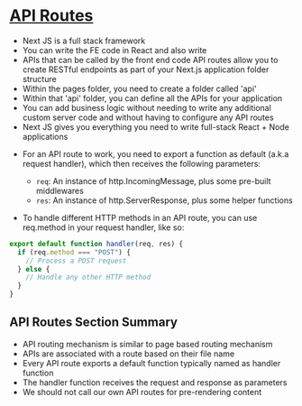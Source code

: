# [API Routes](https://nextjs.org/docs/api-routes/introduction)

- Next JS is a full stack framework
- You can write the FE code in React and also write
- APIs that can be called by the front end code API routes allow you to create RESTful endpoints as part of your Next.js application folder structure
- Within the pages folder, you need to create a folder called 'api'
- Within that 'api' folder, you can define all the APIs for your application
- You can add business logic without needing to write any additional custom server code and without having to configure any API routes
- Next JS gives you everything you need to write full-stack React + Node applications

<!-- - API routes provide a solution to build your API with Next.js.

- Any file inside the folder pages/api is mapped to /api/\* and will be treated as an API endpoint instead of a page. They are server-side only bundles and won't increase your client-side bundle size.

- For example, the following API route pages/api/user.js returns a json response with a status code of 200:

```jsx
export default function handler(req, res) {
  res.status(200).json({ name: "John Doe" });
}
``` -->

- For an API route to work, you need to export a function as default (a.k.a request handler), which then receives the following parameters:

  - `req`: An instance of http.IncomingMessage, plus some pre-built middlewares
  - `res`: An instance of http.ServerResponse, plus some helper functions

- To handle different HTTP methods in an API route, you can use req.method in your request handler, like so:

```jsx
export default function handler(req, res) {
  if (req.method === "POST") {
    // Process a POST request
  } else {
    // Handle any other HTTP method
  }
}
```

## API Routes Section Summary 
- API routing mechanism is similar to page based routing mechanism 
- APIs are associated with a route based on their file name 
- Every API route exports a default function typically named as handler function 
- The handler function receives the request and response as parameters  
- We should not call our own API routes for pre-rendering content 
